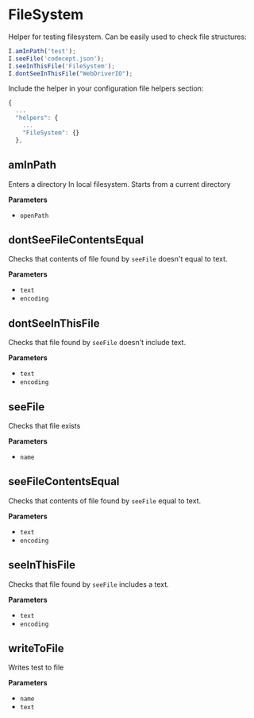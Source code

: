# FileSystem

Helper for testing filesystem.
Can be easily used to check file structures:

```js
I.amInPath('test');
I.seeFile('codecept.json');
I.seeInThisFile('FileSystem');
I.dontSeeInThisFile("WebDriverIO");
```

Include the helper in your configuration file helpers section:

```js
{
  ...
  "helpers": {
    ...
    "FileSystem": {}
  },

```

## amInPath

Enters a directory In local filesystem.
Starts from a current directory

**Parameters**

-   `openPath`  

## dontSeeFileContentsEqual

Checks that contents of file found by `seeFile` doesn't equal to text.

**Parameters**

-   `text`  
-   `encoding`  

## dontSeeInThisFile

Checks that file found by `seeFile` doesn't include text.

**Parameters**

-   `text`  
-   `encoding`  

## seeFile

Checks that file exists

**Parameters**

-   `name`  

## seeFileContentsEqual

Checks that contents of file found by `seeFile` equal to text.

**Parameters**

-   `text`  
-   `encoding`  

## seeInThisFile

Checks that file found by `seeFile` includes a text.

**Parameters**

-   `text`  
-   `encoding`  

## writeToFile

Writes test to file

**Parameters**

-   `name`  
-   `text`  
